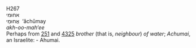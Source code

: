 H267  
אחוּמי  
אֲחוּמַי ‎ ‘ăchûmay  
*akh-oo-mah‘ee*  
Perhaps from [251](h0251) and [4325](h4325) *brother* (that is,
*neighbour*) *of* *water*; *Achumai*, an Israelite: - Ahumai.  
